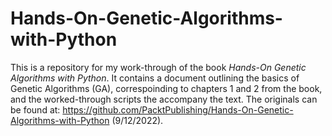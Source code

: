 # Hands-On-Genetic-Algorithms-with-Python
This is a repository for my work-through of the book *Hands-On Genetic Algorithms with Python*. It contains a document outlining the basics of Genetic Algorithms (GA), correspoinding to chapters 1 and 2 from the book, and the worked-through scripts the accompany the text. The originals can be found at: https://github.com/PacktPublishing/Hands-On-Genetic-Algorithms-with-Python (9/12/2022).
